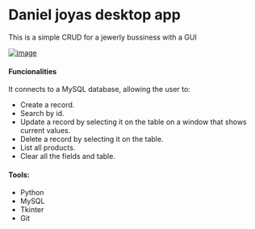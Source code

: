 # Daniel joyas desktop app
This is a simple CRUD for a jewerly bussiness with a GUI

[![image](https://www.linkpicture.com/q/gui.png)](https://www.linkpicture.com/view.php?img=LPic5f5993034b269791197536)

#### Funcionalities
It connects to a MySQL database, allowing the user to:
- Create a record.
- Search by id.
- Update a record by selecting it on the table on a window that shows current values.
- Delete a record by selecting it on the table.
- List all products.
- Clear all the fields and table.


#### Tools:
- Python
- MySQL
- Tkinter
- Git
